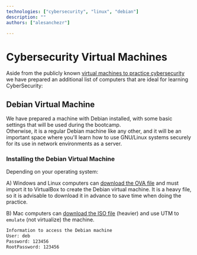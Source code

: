 ```yaml
---
technologies: ["cybersecurity", "linux", "debian"]
description: ""
authors: ["alesanchezr"]

---
```


# Cybersecurity Virtual Machines

Aside from the publicly known [virtual machines to practice cybersecurity](https://4geeks.com/lesson/virtual-machines-for-cybersecurity) we have prepared an additional list of computers that are ideal for learning CyberSecurity:

## Debian Virtual Machine

We have prepared a machine with Debian installed, with some basic settings that will be used during the bootcamp.  
Otherwise, it is a regular Debian machine like any other, and it will be an important space where you'll learn how to use GNU/Linux systems securely for its use in network environments as a server.

### Installing the Debian Virtual Machine

Depending on your operating system:

A) Windows and Linux computers can [download the OVA file](https://storage.googleapis.com/breathecode/virtualbox/deb.ova) and must import it to VirtualBox to create the Debian virtual machine. It is a heavy file, so it is advisable to download it in advance to save time when doing the practice.  

B) Mac computers can [download the ISO file](https://storage.googleapis.com/breathecode/virtualbox/deb-iso.zip) (heavier) and use UTM to `emulate` (not virtualize) the machine.

```txt
Information to access the Debian machine
User: deb
Password: 123456
RootPassword: 123456
```
